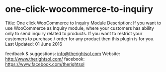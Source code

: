 # one-click-wocommerce-to-inquiry
 
Title:				One click WooCommerce to Inquiry Module
Description:		If you want to use WooCommerce as Inquiry module, where your customers has ability only to send inquiry related to products. If you want to restrict your customers to purchase / order for any product then this plugin is for you.
Last Updated: 		01 June 2016


feedback & suggestions:			info@therightsol.com
Website:			http://www.therightsol.com/
facebook:			https://www.facebook.com/therightsol

